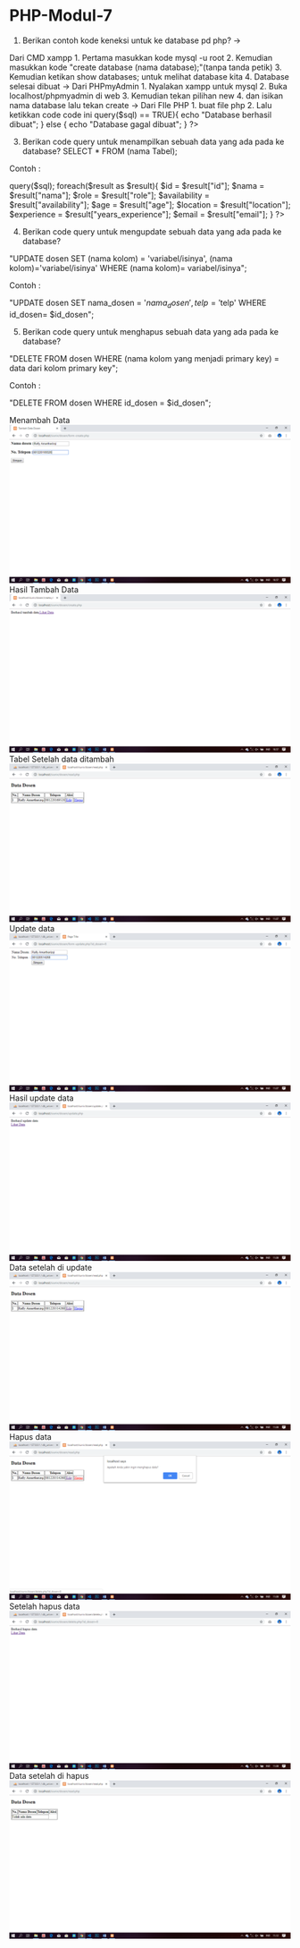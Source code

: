 # PHP-Modul-7

1. Berikan contoh kode keneksi untuk ke database pd php?
  -> 
  
  <?php
  
$host = "localhost";

$db = "db_universitas";

$uname = "root";

$pass = "";

$connect = mysqli_connect($host, $uname, $pass, $db);

  
2. Bagaimana cara anda membuat database pada phpMySQl!
  -> Dari CMD xampp
    1. Pertama masukkan kode mysql -u root
    
    2. Kemudian masukkan kode "create database (nama database);"(tanpa tanda petik)
    
    3. Kemudian ketikan show databases; untuk melihat database kita
    
    4. Database selesai dibuat
    
  -> Dari PHPmyAdmin
  1. Nyalakan xampp untuk mysql
  
  2. Buka localhost/phpmyadmin di web
  
  3. Kemudian tekan pilihan new
  
  4. dan isikan nama database lalu tekan create
  
  -> Dari FIle PHP
  
  1. buat file php
  
  2. Lalu ketikkan code code ini
  
    <?php
    
    $sql = "CREATE DATABASE (nama database)";
    
    if($koneksi->query($sql) == TRUE){
    
        echo "Database berhasil dibuat";
        
    } else {
    
        echo "Database gagal dibuat";
    }
    
?>
  
  
  
3. Berikan code query untuk menampilkan sebuah data yang ada pada ke database?
SELECT * FROM (nama Tabel);

Contoh :
<?php
   
    $sql = "SELECT * FROM user";
    
    $result = $koneksi->query($sql);
    
    foreach($result as $result){
    
    $id = $result["id"];
    
    $nama = $result["nama"];
    
    $role = $result["role"];
    
    $availability = $result["availability"];
    
    $age = $result["age"];
    
    $location = $result["location"];
    
    $experience = $result["years_experience"];
    
    $email = $result["email"];
    

        }
        
?>

4. Berikan code query untuk mengupdate sebuah data yang ada pada ke database?

"UPDATE dosen SET (nama kolom) = 'variabel/isinya', (nama kolom)='variabel/isinya' WHERE (nama kolom)= variabel/isinya";

Contoh :

"UPDATE dosen SET nama_dosen = '$nama_dosen', telp='$telp' WHERE id_dosen= $id_dosen";

5. Berikan code query untuk menghapus sebuah data yang ada pada ke database?

"DELETE FROM dosen WHERE (nama kolom yang menjadi primary key) = data dari kolom primary key";

Contoh :

"DELETE FROM dosen WHERE id_dosen = $id_dosen";

Menambah Data
![alt text](https://github.com/RaflyAmartharizqi/PHP-Modul-7/blob/master/dosen/Tambah%20Data.png)
Hasil Tambah Data
![alt text](https://github.com/RaflyAmartharizqi/PHP-Modul-7/blob/master/dosen/Hasil%20Tambah%20Data.png)
Tabel Setelah data ditambah
![alt text](https://github.com/RaflyAmartharizqi/PHP-Modul-7/blob/master/dosen/Lihat%20data%20setelah%20ditambah.png)
Update data
![alt text](https://github.com/RaflyAmartharizqi/PHP-Modul-7/blob/master/dosen/Update%20data.png)
Hasil update data
![alt text](https://github.com/RaflyAmartharizqi/PHP-Modul-7/blob/master/dosen/Hasil%20update%20data.png)
Data setelah di update
![alt text](https://github.com/RaflyAmartharizqi/PHP-Modul-7/blob/master/dosen/Data%20setelah%20di%20update.png)
Hapus data
![alt text](https://github.com/RaflyAmartharizqi/PHP-Modul-7/blob/master/dosen/Hapus%20Data.png)
Setelah hapus data
![alt text](https://github.com/RaflyAmartharizqi/PHP-Modul-7/blob/master/dosen/Setelah%20Hapus%20Data.png)
Data setelah di hapus
![alt text](https://github.com/RaflyAmartharizqi/PHP-Modul-7/blob/master/dosen/Data%20setelah%20dihapus.png)
